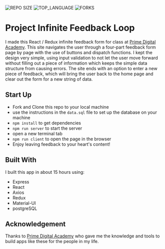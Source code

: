 ![REPO SIZE](https://img.shields.io/github/repo-size/jordanNewberry21/redux-feedback-loop.svg?style=flat-square)
![TOP_LANGUAGE](https://img.shields.io/github/languages/top/jordanNewberry21/redux-feedback-loop.svg?style=flat-square)
![FORKS](https://img.shields.io/github/forks/jordanNewberry21/redux-feedback-loop.svg?style=social)

# Project Infinite Feedback Loop

I made this React / Redux infinite feedback form for class at [Prime Digital Academy](https://primeacademy.io/). This site navigates the user through a four-part feedback form page by page with the use of buttons and dispatch functions. I kept the design very simple, using input validation to not let the user move forward without filling out a piece of information which keeps the simple data structure from causing errors. The site ends with an option to enter a new piece of feedback, which will bring the user back to the home page and clear out the form for a new string of data.

## Start Up

- Fork and Clone this repo to your local machine
- use the instructions in the `data.sql` file to set up the database on your machine
- `npm install` to get dependencies
- `npm run server` to start the server
- open a new terminal tab
- `npm run client` to open the page in the browser
- Enjoy leaving feedback to your heart's content!

## Built With

I built this app in about 15 hours using:
- Express
- React
- Axios
- Redux
- Material-UI
- postgreSQL

## Acknowledgement
Thanks to [Prime Digital Academy](www.primeacademy.io) who gave me the knowledge and tools to build apps like these for the people in my life.